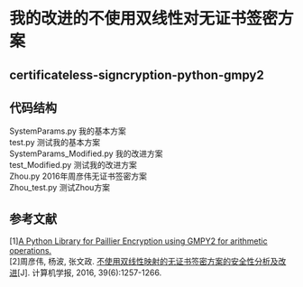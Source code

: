 # 我的改进的不使用双线性对无证书签密方案
## certificateless-signcryption-python-gmpy2
## 代码结构
SystemParams.py             我的基本方案<br>
test.py                     测试我的基本方案<br>
SystemParams_Modified.py    我的改进方案<br>
test_Modified.py            测试我的改进方案<br>
Zhou.py                     2016年周彦伟无证书签密方案<br>
Zhou_test.py                测试Zhou方案<br>
## 参考文献
\[1\][A Python Library for Paillier Encryption using GMPY2 for arithmetic operations.](https://github.com/mnassar/paillier-gmpy2)<br>
\[2\]周彦伟, 杨波, 张文政. [不使用双线性映射的无证书签密方案的安全性分析及改进](http://cjc.ict.ac.cn/online/onlinepaper/zyw928-201665122524.pdf)\[J\]. 计算机学报, 2016, 39(6):1257-1266.
